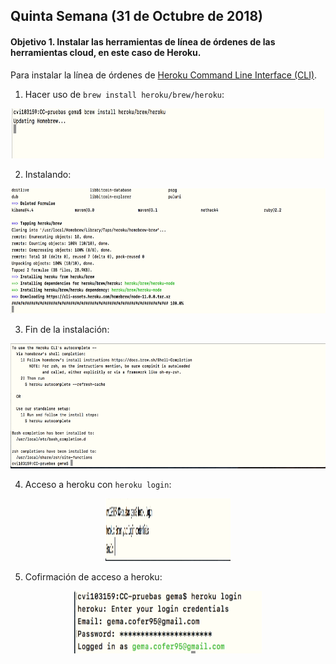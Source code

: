 ## Quinta Semana (31 de Octubre de 2018)

#### Objetivo 1. Instalar las herramientas de línea de órdenes de las herramientas cloud, en este caso de Heroku.

Para instalar la línea de órdenes de [Heroku Command Line Interface (CLI)](https://devcenter.heroku.com/articles/getting-started-with-python#set-up).

1. Hacer uso de `brew install heroku/brew/heroku`:

<p align="center">
  <img width="500" height="80" src="images/heroku2.png">
</p>

2. Instalando:
<p align="center">
  <img width="650" height="200" src="images/heroku3.png">
</p>

3. Fin de la instalación:

<p align="center">
  <img width="650" height="200" src="images/heroku4.png">
</p>

4. Acceso a heroku con `heroku login`:

<p align="center">
  <img width="200" height="100" src="images/heroku5.png">
</p>

5. Cofirmación de acceso a heroku:

<p align="center">
  <img width="300" height="100" src="images/heroku6.png">
</p>
